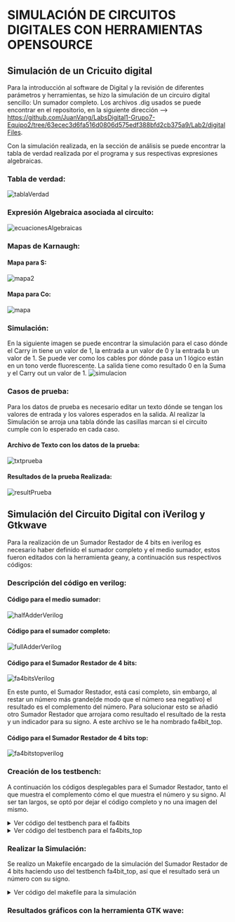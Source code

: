 # SIMULACIÓN DE CIRCUITOS DIGITALES CON HERRAMIENTAS OPENSOURCE

## Simulación de un Cricuito digital

Para la introducción al software de Digital y la revisión de diferentes parámetros y herramientas, se hizo la simulación de un circuiro digital sencillo: Un sumador completo. Los archivos .dig usados se puede encontrar en el repositorio, en la siguiente dirección --> https://github.com/JuanVang/LabsDigital1-Grupo7-Equipo2/tree/63ecec3d6fa516d0806d575edf388bfd2cb375a9/Lab2/digitalFiles.

Con la simulación realizada, en la sección de análisis se puede encontrar la tabla de verdad realizada por el programa y sus respectivas expresiones algebraicas.
### Tabla de verdad:
![tablaVerdad](https://github.com/JuanVang/LabsDigital1-Grupo7-Equipo2/assets/79612708/9d09f721-ffb3-4f13-8f99-76579d3659a2)

### Expresión Algebraica asociada al circuito:
![ecuacionesAlgebraicas](https://github.com/JuanVang/LabsDigital1-Grupo7-Equipo2/assets/79612708/8d47ad6e-23c8-4bbf-9d39-596880034a21)

### Mapas de Karnaugh:
#### Mapa para S:
![mapa2](https://github.com/JuanVang/LabsDigital1-Grupo7-Equipo2/assets/79612708/7d1483ea-cc1e-4783-8d1c-19e358c9d2e3)
#### Mapa para Co:
![mapa](https://github.com/JuanVang/LabsDigital1-Grupo7-Equipo2/assets/79612708/94426992-19de-4d56-9212-85984d0baf41)

### Simulación:
En la siguiente imagen se puede encontrar la simulación para el caso dónde el Carry in tiene un valor de 1, la entrada a un valor de 0 y la entrada b un valor de 1. Se puede ver como los cables por dónde pasa un 1 lógico están en un tono verde fluorescente. La salida tiene como resultado 0 en la Suma y el Carry out un valor de 1.
![simulacion](https://github.com/JuanVang/LabsDigital1-Grupo7-Equipo2/assets/79612708/0c058918-bddf-4571-a60d-aa77e79378af)


### Casos de prueba:
Para los datos de prueba es necesario editar un texto dónde se tengan los valores de entrada y los valores esperados en la salida. Al realizar la Simulación se arroja una tabla dónde las casillas marcan si el circuito cumple con lo esperado en cada caso.
#### Archivo de Texto con los datos de la prueba:
![txtprueba](https://github.com/JuanVang/LabsDigital1-Grupo7-Equipo2/assets/79612708/1da0c63d-f196-49cd-8747-1ba031104b9d)
#### Resultados de la prueba Realizada:
![resultPrueba](https://github.com/JuanVang/LabsDigital1-Grupo7-Equipo2/assets/79612708/d59d62ad-6ce1-4a67-a71b-17fee52045ea)

## Simulación del Circuito Digital con iVerilog y Gtkwave
Para la realización de un Sumador Restador de 4 bits en iverilog es necesario haber definido el sumador completo y el medio sumador, estos fueron editados con la herramienta geany, a continuación sus respectivos códigos:

### Descripción del código en verilog:

#### Código para el medio sumador:
![halfAdderVerilog](https://github.com/JuanVang/LabsDigital1-Grupo7-Equipo2/assets/79612708/384749a6-9844-44ff-b492-c12d3a300b18)
#### Código para el sumador completo:
![fullAdderVerilog](https://github.com/JuanVang/LabsDigital1-Grupo7-Equipo2/assets/79612708/83d7fee5-fbe0-413c-80f8-fd79486606d8)
#### Código para el Sumador Restador de 4 bits:
![fa4bitsVerilog](https://github.com/JuanVang/LabsDigital1-Grupo7-Equipo2/assets/79612708/6453d95b-01fd-4739-8ea5-90a1e0f45952)

En este punto, el Sumador Restador, está casi completo, sin embargo, al restar un número más grande(de modo que el número sea negativo) el resultado es el complemento del número. Para solucionar esto se añadió otro Sumador Restador que arrojara como resultado el resultado de la resta y un indicador para su signo. A este archivo se le ha nombrado fa4bit_top.

#### Código para el Sumador Restador de 4 bits top:
![fa4bitstopverilog](https://github.com/JuanVang/LabsDigital1-Grupo7-Equipo2/assets/79612708/b8c3f4a7-84e3-4bda-8250-5c85adcb9d52)

### Creación de los testbench:
A continuación los códigos desplegables para el Sumador Restador, tanto el que muestra el complemento cómo el que muestra el número y su signo. Al ser tan largos, se optó por dejar el código completo y no una imagen del mismo. 
<details>
<summary>Ver código del testbench para el fa4bits</summary>
	
```
module fa4bits_tb;
//registros de entradas
	reg a0,a1,a2,a3;
	reg b0,b1,b2,b3;
	reg in_cin;
//registros de salidas
	wire s0,s1,s2,s3;
	wire out_cout,out_is2complmt;
//llamado submodulo fa4bits
	fa4bits fa4bits1(b0,a0,b1,a1,b2,a2,b3,a3,in_cin,s0,s1,s2,s3,out_cout,out_is2complmt);
//casos de prueba, imprime el tiempo y los valores por bit de a, b , s, el carryin(0 suma,1 resta), el carry out y 2complement indica si la salida es negativa(esta en su forma de segundo complemento) o no(0-> no 1-> si).

	initial
	begin
	$monitor($time ,"  El resultado de la suma 10 + 1 -> %b %b %b %b + %b %b %b %b = %b %b %b %b Negativo?=%b, cin=%b, cout=%b, ",a3,a2,a1,a2,b3,b2,b1,b0,s3,s2,s1,s0,out_is2complmt,in_cin,out_cout);
	
	a0=1'b0;
	a1=1'b1;
	a2=1'b0;
	a3=1'b1;
	b0=1'b1;
	b1=1'b0;
	b2=1'b0;
	b3=1'b0;
	in_cin=1'b0;
	#10;
	
	$monitor($time ,"  El resultado de la suma 8 + 3 -> %b %b %b %b + %b %b %b %b = %b %b %b %b Negativo?=%b, cin=%b, cout=%b, ",a3,a2,a1,a2,b3,b2,b1,b0,s3,s2,s1,s0,out_is2complmt,in_cin,out_cout);
	a0=1'b0;
	a1=1'b0;
	a2=1'b0;
	a3=1'b1;
	b0=1'b1;
	b1=1'b1;
	b2=1'b0;
	b3=1'b0;
	in_cin=1'b0;
	#10;
	
	$monitor($time ,"  El resultado de la resta 12 - 7 -> %b %b %b %b - %b %b %b %b = %b %b %b %b Negativo?=%b, cin=%b, cout=%b, ",a3,a2,a1,a2,b3,b2,b1,b0,s3,s2,s1,s0,out_is2complmt,in_cin,out_cout);
	a0=1'b0;
	a1=1'b0;
	a2=1'b1;
	a3=1'b1;
	b0=1'b1;
	b1=1'b1;
	b2=1'b1;
	b3=1'b0;
	in_cin=1'b1;
	#10;
	
	$monitor($time ,"  El resultado de la resta 10 - 12 -> %b %b %b %b - %b %b %b %b = %b %b %b %b Negativo?=%b, cin=%b, cout=%b, ",a3,a2,a1,a2,b3,b2,b1,b0,s3,s2,s1,s0,out_is2complmt,in_cin,out_cout);
	a0=1'b0;
	a1=1'b1;
	a2=1'b0;
	a3=1'b1;
	b0=1'b0;
	b1=1'b0;
	b2=1'b1;
	b3=1'b1;
	in_cin=1'b1;
	#10;
	
	end
	initial
  begin
    $dumpfile("top.vcd");
    $dumpvars(0, fa4bits_tb);
  end
endmodule
```
</details>

<details>
<summary>Ver código del testbench para el fa4bits_top</summary>
	
```
module fa4bit_top_tb;
//registros de entradas
	reg a0,a1,a2,a3;
	reg b0,b1,b2,b3;
	reg in_cin,cero;
//registros de salidas
	wire s0,s1,s2,s3;
	wire out_cout,signo;
//llamado submodulo fa4bits
	fa4bit_top fa4bits_top1(b0,a0,b1,a1,b2,a2,b3,a3,in_cin,cero,s0,s1,s2,s3,out_cout,signo);
//casos de prueba, imprime el tiempo y los valores por bit de a, b , s, el carryin(0 suma,1 resta), el carry out y 2complement indica si la salida es negativa(esta en su forma de segundo complemento) o no(0-> no 1-> si).

	initial
	begin
	$monitor($time ,"  El resultado de la suma 10 + 1 -> %b %b %b %b + %b %b %b %b = %b %b %b %b Signo?(0->+,1->-)=%b, cin=%b, cout=%b, ",a3,a2,a1,a2,b3,b2,b1,b0,s3,s2,s1,s0,signo,in_cin,out_cout);
	cero=1'b0;
	a0=1'b0;
	a1=1'b1;
	a2=1'b0;
	a3=1'b1;
	b0=1'b1;
	b1=1'b0;
	b2=1'b0;
	b3=1'b0;
	in_cin=1'b0;
	#10;
	
	$monitor($time ,"  El resultado de la suma 8 + 3 -> %b %b %b %b + %b %b %b %b = %b %b %b %b Signo?(0->+,1->-)=%b, cin=%b, cout=%b, ",a3,a2,a1,a2,b3,b2,b1,b0,s3,s2,s1,s0,signo,in_cin,out_cout);
	a0=1'b0;
	a1=1'b0;
	a2=1'b0;
	a3=1'b1;
	b0=1'b1;
	b1=1'b1;
	b2=1'b0;
	b3=1'b0;
	in_cin=1'b0;
	#10;
	
	$monitor($time ,"  El resultado de la resta 12 - 7 -> %b %b %b %b - %b %b %b %b = %b %b %b %b Signo?(0->+,1->-)=%b, cin=%b, cout=%b, ",a3,a2,a1,a2,b3,b2,b1,b0,s3,s2,s1,s0,signo,in_cin,out_cout);
	a0=1'b0;
	a1=1'b0;
	a2=1'b1;
	a3=1'b1;
	b0=1'b1;
	b1=1'b1;
	b2=1'b1;
	b3=1'b0;
	in_cin=1'b1;
	#10;
	
	$monitor($time ,"  El resultado de la resta 10 - 12 -> %b %b %b %b - %b %b %b %b = %b %b %b %b Signo?(0->+,1->-)=%b, cin=%b, cout=%b, ",a3,a2,a1,a2,b3,b2,b1,b0,s3,s2,s1,s0,signo,in_cin,out_cout);
	a0=1'b0;
	a1=1'b1;
	a2=1'b0;
	a3=1'b1;
	b0=1'b0;
	b1=1'b0;
	b2=1'b1;
	b3=1'b1;
	in_cin=1'b1;
	#10;
	
	$monitor($time ,"  El resultado de la resta 2 - 10 -> %b %b %b %b - %b %b %b %b = %b %b %b %b Signo?(0->+,1->-)=%b, cin=%b, cout=%b, ",a3,a2,a1,a2,b3,b2,b1,b0,s3,s2,s1,s0,signo,in_cin,out_cout);
	a0=1'b0;
	a1=1'b1;
	a2=1'b0;
	a3=1'b0;
	b0=1'b0;
	b1=1'b1;
	b2=1'b0;
	b3=1'b1;
	in_cin=1'b1;
	#10;
	end
	initial
  begin
    $dumpfile("top.vcd");
    $dumpvars(0, fa4bit_top_tb);
  end
endmodule
```
</details>

### Realizar la Simulación:
Se realizo un Makefile encargado de la simulación del Sumador Restador de 4 bits haciendo uso del testbench fa4bit_top, así que el resultado será un número con su signo.

<details>
<summary>Ver código del makefile para la simulación</summary>
	
```
help: help-sim
clean: clean-sim
# CONDA=~/miniconda3/bin/conda
TOP?=fa4bit_top
#test bench del proyecto para la simulación
tb?=$(TOP)_tb.v
# DESIGN modules.v que hacen parte del proyecto
DESIGN?= ./fa4bit_top.v ./fa4bits.v ./halfadder.v ./fulladder.v
# Z: Nombre para empaquetar proyecto
Z=fa4bits


S=sim

help-sim:
	@echo "\n## SIMULACIÓN Y RTL##"
	@echo "\tmake rtl \t-> Crear el RTL desde el TOP"
	@echo "\tmake sim \t-> Simular diseño"
	@echo "\tmake wave \t-> Ver simulación en gtkwave"
	@echo "\nEjemplos de simulaciones con más argumentos:"
	@echo "\tmake sim VVP_ARG=+inputs=5\t\t:Agregar un argumento a la simulación"
	@echo "\tmake sim VVP_ARG=+a=5\ +b=6\t\t:Agregar varios argumentos a la simulación"
	@echo "\tmake sim VVP_ARG+=+a=5 VVP_ARG+=+b=6\t:Agregar varios argumentos a la simulación"
	@echo "\tmake rtl TOP=modulo1\t\t\t:Obtiene el RTL de otros modulos (submodulos)"
	@echo "\tmake rtl rtl2png\t\t\t:Convertir el RTL del TOP desde formato svg a png"
	@echo "\tmake rtl rtl2png TOP=modulo1\t\t:Además de convertir, obtiene el RTL de otros modulos (submodulos)"

rtl: rtl-from-json view-svg

sim: clean-sim iverilog-compile vpp-simulate wave

# MORE_SRC2SIM permite agregar más archivos fuentes para la simulación
MORE_SRC2SIM?=
iverilog-compile:
	mkdir -p $S
ifneq ($(MORE_SRC2SIM), )
	cp -var $(MORE_SRC2SIM) $S
endif
	iverilog -o $S/$(TOP).vvp $(tb) $(DESIGN)

# VVP_ARG permite agregar argumentos en la simulación con vvp
VVP_ARG=
vpp-simulate:
	cd $S && vvp $(TOP).vvp -vcd $(VVP_ARG)

wave:
	@gtkwave $S/top.vcd	top.gtkw || (echo "No hay un forma de onda que motrar en gtkwave, posiblemente no fue solicitada en la simulación")

json-yosys:
	mkdir -p $S
	yosys -p 'read_verilog $(DESIGN); prep -top $(TOP); hierarchy -check; proc; write_json $S/$(TOP).json'

rtl-from-json: json-yosys
	netlistsvg $S/$(TOP).json -o $S/$(TOP).svg

view-svg:
	eog $S/$(TOP).svg

rtl-xdot:
	yosys -p $(RTL_COMMAND)

rtl2png:
	convert -density 200 -resize 1200 $S/$(TOP).svg $(TOP).png
	# convert -resize 1200 -quality 100 $S/$(TOP).svg $(TOP).png

init-sim:	
	@echo "sim/\n$Z/\n" > .gitignore
	touch README.md top.png

RM=rm -rf
# EMPAQUETAR SIMULACIÓN EN .ZIP
Z?=prj
zip-sim:
	$(RM) $Z $Z.zip
	mkdir -p $Z
	# Quitar las últimas dos líneas del Makefile y crear copia en el directorio $Z
	head -n -2 Makefile > $Z/Makefile
	# Agregar desde la línea 7 en adelante en el Makefile
	sed -n '7,$$p' $(MK_SIM) >> $Z/Makefile
	cp -var *.v *.md .gitignore $Z
ifneq ($(wildcard *.mem),) # Si existe un archivo .png
	cp -var *.mem $Z
endif
ifneq ($(wildcard *.hex),) # Si existe un archivo .png
	cp -var *.hex $Z
endif
ifneq ($(wildcard *.png),) # Si existe un archivo .png
	cp -var *.png $Z
endif
ifneq ($(wildcard *.txt),) # Si existe un archivo .txt
	cp -var *.txt $Z
endif
	zip -r $Z.zip $Z

clean-sim:
	rm -rf $S $Z $Z.zip

## YOSYS ARGUMENTS
RTL_COMMAND?='read_verilog $(DESIGN);\
						 hierarchy -check;\
						 show $(TOP)'
```
</details>

### Resultados gráficos con la herramienta GTK wave:
